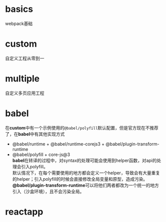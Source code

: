 # basics
webpack基础

# custom
自定义工程从零到一

# multiple
自定义多页应用工程

# babel
在**custom**中有一个示例使用的``@babel/polyfill``默认配置，但是官方现在不推荐了，在**babel**中有其他实现方式
- @babel/runtime + @babel/runtime-corejs3 + @babel/plugin-transform-runtime
- @babel/polyfill + core-js@3  
**babel**在转译的过程中，对syntax的处理可能会使用到helper函数，对api的处理会引入polyfill。  
默认情况下，在每个需要使用的地方都会定义一个helper，导致会有大量重复的helper；引入polyfill的时候会直接修改全局变量和原型，造成污染。  
**@babel/plugin-transform-runtime**可以将他们两者都改为一个统一的地方引入（沙盒环境），且不会污染全局。  

# reactapp